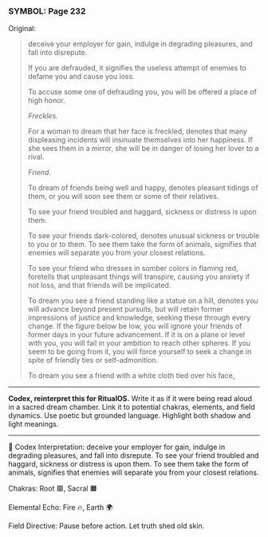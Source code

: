 ### SYMBOL: Page 232

Original:
> deceive your employer for gain, indulge in degrading pleasures,
> and fall into disrepute.
> 
> 
> If you are defrauded, it signifies the useless attempt of enemies
> to defame you and cause you loss.
> 
> 
> To accuse some one of defrauding you, you will be offered a place
> of high honor.
> 
> 
> _Freckles_.
> 
> 
> For a woman to dream that her face is freckled, denotes that many
> displeasing incidents will insinuate themselves into her happiness.
> If she sees them in a mirror, she will be in danger of losing her lover
> to a rival.
> 
> 
> _Friend_.
> 
> 
> To dream of friends being well and happy, denotes pleasant tidings of them,
> or you will soon see them or some of their relatives.
> 
> 
> To see your friend troubled and haggard, sickness or distress
> is upon them.
> 
> 
> To see your friends dark-colored, denotes unusual sickness or trouble to you
> or to them. To see them take the form of animals, signifies that enemies
> will separate you from your closest relations.
> 
> 
> To see your friend who dresses in somber colors in flaming red,
> foretells that unpleasant things will transpire, causing you
> anxiety if not loss, and that friends will be implicated.
> 
> 
> To dream you see a friend standing like a statue on a hill, denotes you
> will advance beyond present pursuits, but will retain former impressions
> of justice and knowledge, seeking these through every change.
> If the figure below be low, you will ignore your friends of former
> days in your future advancement. If it is on a plane or level
> with you, you will fail in your ambition to reach other spheres.
> If you seem to be going from it, you will force yourself to seek
> a change in spite of friendly ties or self-admonition.
> 
> 
> To dream you see a friend with a white cloth tied over his face,

---

**Codex, reinterpret this for RitualOS.**
Write it as if it were being read aloud in a sacred dream chamber.
Link it to potential chakras, elements, and field dynamics.
Use poetic but grounded language.
Highlight both shadow and light meanings.

---

🔁 Codex Interpretation:
deceive your employer for gain, indulge in degrading pleasures, and fall into disrepute. To see your friend troubled and haggard, sickness or distress is upon them. To see them take the form of animals, signifies that enemies will separate you from your closest relations.

Chakras: Root 🟥, Sacral 🟧

Elemental Echo: Fire 🔥, Earth 🌍

Field Directive: Pause before action. Let truth shed old skin.
